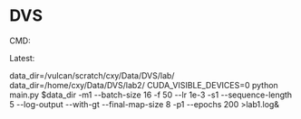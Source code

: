 # DVS

CMD:

Latest:

data_dir=/vulcan/scratch/cxy/Data/DVS/lab/
data_dir=/home/cxy/Data/DVS/lab2/
CUDA_VISIBLE_DEVICES=0  python main.py $data_dir -m1 --batch-size 16 -f 50 --lr 1e-3  -s1  --sequence-length 5  --log-output --with-gt --final-map-size 8 -p1 --epochs 200 >lab1.log&

